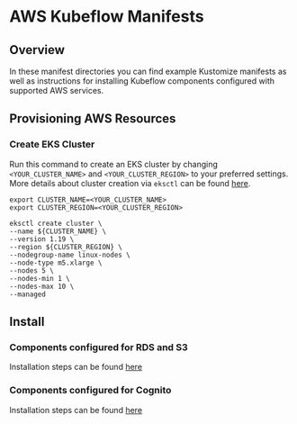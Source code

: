# AWS Kubeflow Manifests

## Overview

In these manifest directories you can find example Kustomize manifests as well as instructions for installing Kubeflow components configured with supported AWS services.

## Provisioning AWS Resources 

### Create EKS Cluster

Run this command to create an EKS cluster by changing `<YOUR_CLUSTER_NAME>` and `<YOUR_CLUSTER_REGION>` to your preferred settings. More details about cluster creation via `eksctl` can be found [here](https://eksctl.io/usage/creating-and-managing-clusters/).

```
export CLUSTER_NAME=<YOUR_CLUSTER_NAME>
export CLUSTER_REGION=<YOUR_CLUSTER_REGION>

eksctl create cluster \
--name ${CLUSTER_NAME} \
--version 1.19 \
--region ${CLUSTER_REGION} \
--nodegroup-name linux-nodes \
--node-type m5.xlarge \
--nodes 5 \
--nodes-min 1 \
--nodes-max 10 \
--managed
```

## Install

### Components configured for RDS and S3
Installation steps can be found [here](rds-s3)

### Components configured for Cognito
Installation steps can be found [here](cognito)

